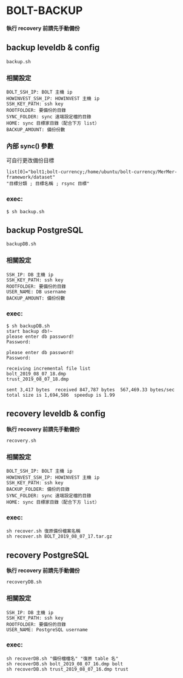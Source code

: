 # BOLT-BACKUP

**執行 recovery 前請先手動備份**

## backup leveldb & config

`backup.sh`

### 相關設定

```
BOLT_SSH_IP: BOLT 主機 ip
HOWINVEST_SSH_IP: HOWINVEST 主機 ip
SSH_KEY_PATH: ssh key
ROOTFOLDER: 要備份的目錄
SYNC_FOLDER: sync 遠端設定檔的目錄
HOME: sync 目標家目錄（配合下方 list）
BACKUP_AMOUNT: 備份份數
```

### 內部 sync() 參數

可自行更改備份目標

```
list[0]="bolt1;bolt-currency;/home/ubuntu/bolt-currency/MerMer-framework/dataset"
"目標分類 ; 目標名稱 ; rsync 目標"
```

### exec:

```
$ sh backup.sh
```

## backup PostgreSQL

`backupDB.sh`

### 相關設定

```
SSH_IP: DB 主機 ip
SSH_KEY_PATH: ssh key
ROOTFOLDER: 要備份的目錄
USER_NAME: DB username
BACKUP_AMOUNT: 備份份數
```

### exec:

```
$ sh backupDB.sh
start backup db!~
please enter db password!
Password: 

please enter db password!
Password: 

receiving incremental file list
bolt_2019_08_07_18.dmp
trust_2019_08_07_18.dmp

sent 3,417 bytes  received 847,787 bytes  567,469.33 bytes/sec
total size is 1,694,586  speedup is 1.99
```

## recovery leveldb & config

**執行 recovery 前請先手動備份**

`recovery.sh`

### 相關設定

```
BOLT_SSH_IP: BOLT 主機 ip
HOWINVEST_SSH_IP: HOWINVEST 主機 ip
SSH_KEY_PATH: ssh key
BACKUP_FOLDER: 備份的目錄
SYNC_FOLDER: sync 遠端設定檔的目錄
HOME: sync 目標家目錄（配合下方 list）
```

### exec:

```
sh recover.sh 復原備份檔案名稱
sh recover.sh BOLT_2019_08_07_17.tar.gz
```

## recovery PostgreSQL

**執行 recovery 前請先手動備份**

`recoveryDB.sh`

### 相關設定

```
SSH_IP: DB 主機 ip
SSH_KEY_PATH: ssh key
ROOTFOLDER: 要備份的目錄
USER_NAME: PostgreSQL username
```

### exec:

```
sh recoverDB.sh "備份檔檔名" "復原 table 名"
sh recoverDB.sh bolt_2019_08_07_16.dmp bolt
sh recoverDB.sh trust_2019_08_07_16.dmp trust
```
